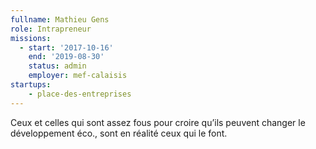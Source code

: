 ```yaml
---
fullname: Mathieu Gens
role: Intrapreneur
missions:
  - start: '2017-10-16'
    end: '2019-08-30'
    status: admin
    employer: mef-calaisis
startups:
    - place-des-entreprises
---
```


Ceux et celles qui sont assez fous pour croire qu’ils peuvent changer le développement éco., sont en réalité ceux qui le font.
